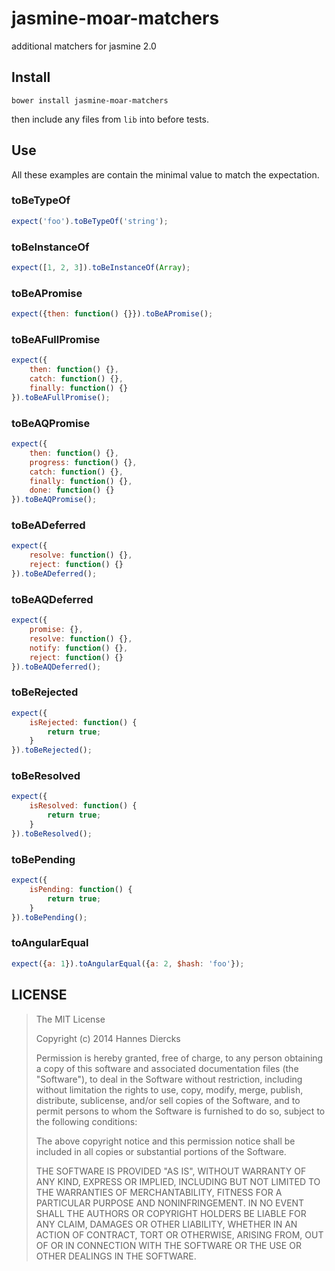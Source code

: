 jasmine-moar-matchers
=====================

additional matchers for jasmine 2.0


Install
-------

	bower install jasmine-moar-matchers

then include any files from `lib` into before tests.


Use
---

All these examples are contain the minimal value to match
the expectation.


### toBeTypeOf

```js
expect('foo').toBeTypeOf('string');
```

### toBeInstanceOf

```js
expect([1, 2, 3]).toBeInstanceOf(Array);
```

### toBeAPromise

```js
expect({then: function() {}}).toBeAPromise();
```

### toBeAFullPromise

```js
expect({
	then: function() {},
	catch: function() {},
	finally: function() {}
}).toBeAFullPromise();
```

### toBeAQPromise

```js
expect({
	then: function() {},
	progress: function() {},
	catch: function() {},
	finally: function() {},
	done: function() {}
}).toBeAQPromise();
```

### toBeADeferred

```js
expect({
	resolve: function() {},
	reject: function() {}
}).toBeADeferred();
```

### toBeAQDeferred

```js
expect({
	promise: {},
	resolve: function() {},
	notify: function() {},
	reject: function() {}
}).toBeAQDeferred();
```

### toBeRejected

```js
expect({
	isRejected: function() {
		return true;
	}
}).toBeRejected();
```

### toBeResolved

```js
expect({
	isResolved: function() {
		return true;
	}
}).toBeResolved();
```

### toBePending

```js
expect({
	isPending: function() {
		return true;
	}
}).toBePending();
```


### toAngularEqual

```js
expect({a: 1}).toAngularEqual({a: 2, $hash: 'foo'});
```


LICENSE
-------

> The MIT License
>
> Copyright (c) 2014 Hannes Diercks
>
> Permission is hereby granted, free of charge, to any person obtaining a copy
> of this software and associated documentation files (the "Software"), to deal
> in the Software without restriction, including without limitation the rights
> to use, copy, modify, merge, publish, distribute, sublicense, and/or sell
> copies of the Software, and to permit persons to whom the Software is
> furnished to do so, subject to the following conditions:
>
> The above copyright notice and this permission notice shall be included in
> all copies or substantial portions of the Software.
>
> THE SOFTWARE IS PROVIDED "AS IS", WITHOUT WARRANTY OF ANY KIND, EXPRESS OR
> IMPLIED, INCLUDING BUT NOT LIMITED TO THE WARRANTIES OF MERCHANTABILITY,
> FITNESS FOR A PARTICULAR PURPOSE AND NONINFRINGEMENT. IN NO EVENT SHALL THE
> AUTHORS OR COPYRIGHT HOLDERS BE LIABLE FOR ANY CLAIM, DAMAGES OR OTHER
> LIABILITY, WHETHER IN AN ACTION OF CONTRACT, TORT OR OTHERWISE, ARISING FROM,
> OUT OF OR IN CONNECTION WITH THE SOFTWARE OR THE USE OR OTHER DEALINGS IN
> THE SOFTWARE.